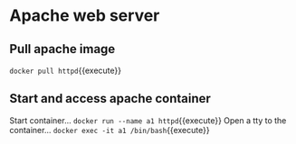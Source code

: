 
# Apache web server

## Pull apache image
`docker pull httpd`{{execute}}

## Start and access apache container
Start container...
`docker run --name a1 httpd`{{execute}}
Open a tty to the container...
`docker exec -it a1 /bin/bash`{{execute}}
